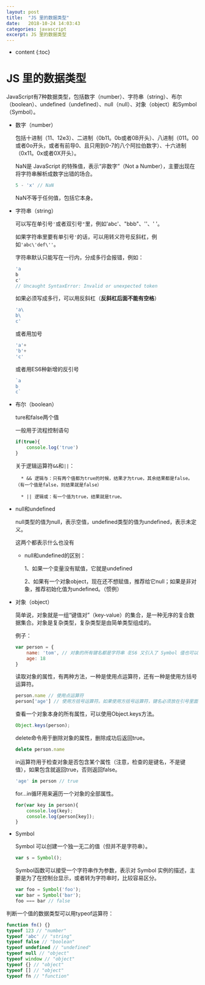```yaml
---
layout: post
title:  "JS 里的数据类型"
date:   2018-10-24 14:03:43
categories: javascript
excerpt: JS 里的数据类型
---
```


* content
{:toc}

# JS 里的数据类型

JavaScript有7种数据类型，包括数字（number）、字符串（string）、布尔（boolean）、undefined（undefined）、null（null）、对象（object）和Symbol（Symbol）。

* 数字（number）

    包括十进制（11、12e3）、二进制（0b11。0b或者0B开头）、八进制（011。00或者0o开头，或者有前导0、且只用到0-7的八个阿拉伯数字）、十六进制（0x11。0x或者0X开头）。

    NaN是 JavaScript 的特殊值，表示“非数字”（Not a Number），主要出现在将字符串解析成数字出错的场合。

    ```js
    5 - 'x' // NaN
    ```

    NaN不等于任何值，包括它本身。

* 字符串（string）

    可以写在单引号`'`或者双引号`"`里，例如'abc'、"bbb"、''、' '。

    如果字符串里要有单引号`'`的话，可以用转义符号反斜杠，例如`'abc\'def\''`。

    字符串默认只能写在一行内，分成多行会报错，例如：

    ```js
    'a
    b
    c'
    // Uncaught SyntaxError: Invalid or unexpected token
    ```

    如果必须写成多行，可以用反斜杠（**反斜杠后面不能有空格**）

    ```js
    'a\
    b\
    c'
    ```

    或者用加号

    ```js
    'a'+
    'b'+
    'c'
    ```

    或者用ES6种新增的反引号

    ```js
    `a
    b
    c`
    ```

* 布尔（boolean）

    ture和false两个值

    一般用于流程控制语句

    ```js
    if(true){
        console.log('true')
    }
    ```

    关于逻辑运算符`&&`和`||`：

        * && 逻辑与：只有两个值都为true的时候，结果才为true，其余结果都是false。（有一个值是false，则结果就是false）

        * || 逻辑或：有一个值为true，结果就是true。

* null和undefined

    null类型的值为null，表示空值，undefined类型的值为undefined，表示未定义。

    这两个都表示什么也没有

    * null和undefined的区别：

        1、如果一个变量没有赋值，它就是undefined

        2、如果有一个对象object，现在还不想赋值，推荐给它null；如果是非对象，推荐初始化值为undefined。（惯例）

* 对象（object）

    简单说，对象就是一组“键值对”（key-value）的集合，是一种无序的复合数据集合。对象是复杂类型，复杂类型是由简单类型组成的。

    例子：

    ```js
    var person = {
        name: 'tom', // 对象的所有键名都是字符串（ES6 又引入了 Symbol 值也可以作为键名），所以加不加引号都可以。如果键名是数值，会被自动转为字符串。
        age: 18
    }
    ```

    读取对象的属性，有两种方法，一种是使用点运算符，还有一种是使用方括号运算符。

    ```js
    person.name // 使用点运算符
    person['age'] // 使用方括号运算符。如果使用方括号运算符，键名必须放在引号里面，否则会被当作变量处理。
    ```

    查看一个对象本身的所有属性，可以使用Object.keys方法。

    ```js
    Object.keys(person);
    ```

    delete命令用于删除对象的属性，删除成功后返回true。

    ```js
    delete person.name
    ```

    in运算符用于检查对象是否包含某个属性（注意，检查的是键名，不是键值），如果包含就返回true，否则返回false。

    ```js
    'age' in person // true
    ```

    for...in循环用来遍历一个对象的全部属性。

    ```js
    for(var key in person){
        console.log(key);
        console.log(person[key]);
    }
    ```

* Symbol

    Symbol 可以创建一个独一无二的值（但并不是字符串）。

    ```js
    var s = Symbol();
    ```

    Symbol函数可以接受一个字符串作为参数，表示对 Symbol 实例的描述，主要是为了在控制台显示，或者转为字符串时，比较容易区分。

    ```js
    var foo = Symbol('foo');
    var bar = Symbol('bar');
    foo === bar // false
    ```

判断一个值的数据类型可以用typeof运算符：

```js
function fn() {}
typeof 123 // "number"
typeof 'abc' // "string"
typeof false // "boolean"
typeof undefined // "undefined"
typeof null // "object"
typeof window // "object"
typeof {} // "object"
typeof [] // "object"
typeof fn // "function"
```